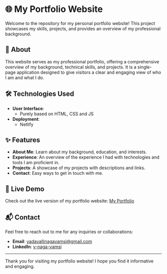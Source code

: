 # 🌐 My Portfolio Website

Welcome to the repository for my personal portfolio website! This project showcases my skills, projects, and provides an overview of my professional background.

## 📖 About

This website serves as my professional portfolio, offering a comprehensive overview of my background, technical skills, and projects. It is a single-page application designed to give visitors a clear and engaging view of who I am and what I do.

## 🛠️ Technologies Used

- **User Interface**:
  - Purely based on HTML, CSS and JS
- **Deployment**:
  - Netlify

## ✨ Features

- **About Me**: Learn about my background, education, and interests.
- **Experience**: An overview of the experience I had with technologies and tools I am proficient in.
- **Projects**: A showcase of my projects with descriptions and links.
- **Contact**: Easy ways to get in touch with me.

## 🚀 Live Demo

Check out the live version of my portfolio website: [My Portfolio](https://vamsi-portfoliosite.netlify.app/)

## 📬 Contact

Feel free to reach out to me for any inquiries or collaborations:

- **Email**: [yadavallinagavamsi@gmail.com](mailto:yadavallinagavamsi@gmail.com)
- **LinkedIn**: [y-naga-vamsi](https://www.linkedin.com/in/y-naga-vamsi)

---

Thank you for visiting my portfolio website! I hope you find it informative and engaging.
